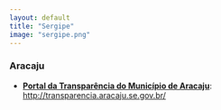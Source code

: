 ```yaml
---
layout: default
title: "Sergipe"
image: "sergipe.png"
---
```


### Aracaju

- **[Portal da Transparência do Município de Aracaju](http://transparencia.aracaju.se.gov.br/)**: http://transparencia.aracaju.se.gov.br/
